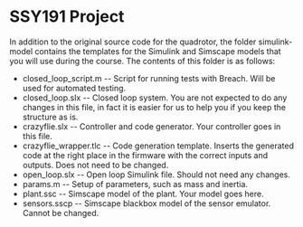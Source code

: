 # SSY191 Project

In addition to the original source code for the quadrotor, the folder simulink-model contains the templates for the Simulink and Simscape models that you will use during the course. The contents of this folder is as follows:

* closed_loop_script.m -- Script for running tests with Breach. Will be used for automated testing.
* closed_loop.slx -- Closed loop system. You are not expected to do any changes in this file, in fact it is easier for us to help you if you keep the structure as is.
* crazyflie.slx -- Controller and code generator. Your controller goes in this file.
* crazyflie_wrapper.tlc -- Code generation template. Inserts the generated code at the right place in the firmware with the correct inputs and outputs. Does not need to be changed.
* open_loop.slx -- Open loop Simulink file. Should not need any changes.
* params.m -- Setup of parameters, such as mass and inertia.
* plant.ssc -- Simscape model of the plant. Your model goes here.
* sensors.sscp -- Simscape blackbox model of the sensor emulator. Cannot be changed.


